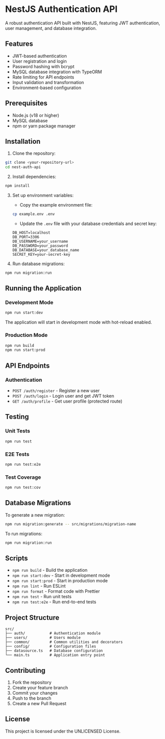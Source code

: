 # NestJS Authentication API

A robust authentication API built with NestJS, featuring JWT authentication, user management, and database integration.

## Features

- JWT-based authentication
- User registration and login
- Password hashing with bcrypt
- MySQL database integration with TypeORM
- Rate limiting for API endpoints
- Input validation and transformation
- Environment-based configuration

## Prerequisites

- Node.js (v18 or higher)
- MySQL database
- npm or yarn package manager

## Installation

1. Clone the repository:
```bash
git clone <your-repository-url>
cd nest-auth-api
```

2. Install dependencies:
```bash
npm install
```

3. Set up environment variables:
   - Copy the example environment file:
   ```bash
   cp example.env .env
   ```
   - Update the `.env` file with your database credentials and secret key:
   ```
   DB_HOST=localhost
   DB_PORT=3306
   DB_USERNAME=your_username
   DB_PASSWORD=your_password
   DB_DATABASE=your_database_name
   SECRET_KEY=your-secret-key
   ```

4. Run database migrations:
```bash
npm run migration:run
```

## Running the Application

### Development Mode
```bash
npm run start:dev
```
The application will start in development mode with hot-reload enabled.

### Production Mode
```bash
npm run build
npm run start:prod
```

## API Endpoints

### Authentication
- `POST /auth/register` - Register a new user
- `POST /auth/login` - Login user and get JWT token
- `GET /auth/profile` - Get user profile (protected route)

## Testing

### Unit Tests
```bash
npm run test
```

### E2E Tests
```bash
npm run test:e2e
```

### Test Coverage
```bash
npm run test:cov
```

## Database Migrations

To generate a new migration:
```bash
npm run migration:generate -- src/migrations/migration-name
```

To run migrations:
```bash
npm run migration:run
```

## Scripts

- `npm run build` - Build the application
- `npm run start:dev` - Start in development mode
- `npm run start:prod` - Start in production mode
- `npm run lint` - Run ESLint
- `npm run format` - Format code with Prettier
- `npm run test` - Run unit tests
- `npm run test:e2e` - Run end-to-end tests

## Project Structure

```
src/
├── auth/           # Authentication module
├── users/          # Users module
├── common/         # Common utilities and decorators
├── config/         # Configuration files
├── datasource.ts   # Database configuration
└── main.ts         # Application entry point
```

## Contributing

1. Fork the repository
2. Create your feature branch
3. Commit your changes
4. Push to the branch
5. Create a new Pull Request

## License

This project is licensed under the UNLICENSED License.
